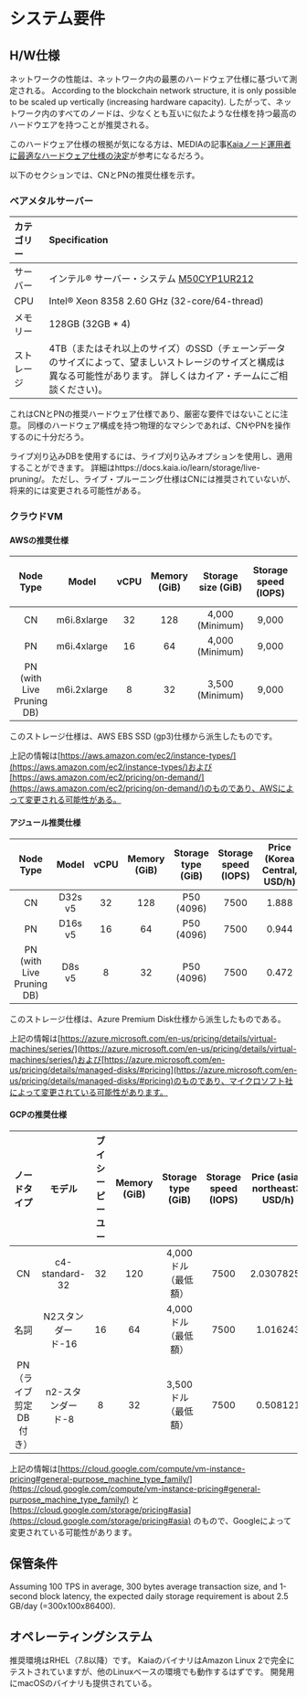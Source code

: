 # システム要件

## H/W仕様<a id="h-w-specification"></a>

ネットワークの性能は、ネットワーク内の最悪のハードウェア仕様に基づいて測定される。 According to the blockchain network structure, it is only possible to be scaled up vertically (increasing hardware capacity). したがって、ネットワーク内のすべてのノードは、少なくとも互いに似たような仕様を持つ最高のハードウエアを持つことが推奨される。

このハードウェア仕様の根拠が気になる方は、MEDIAの記事[Kaiaノード運用者に最適なハードウェア仕様の決定](https://klaytn.foundation/node-operator-optimal-specs/)が参考になるだろう。

以下のセクションでは、CNとPNの推奨仕様を示す。

### ベアメタルサーバー<a id="bare-metal-server"></a>

| カテゴリー | Specification                                                                                                                                   |
| :---- | :---------------------------------------------------------------------------------------------------------------------------------------------- |
| サーバー  | インテル® サーバー・システム [M50CYP1UR212](https://www.intel.sg/content/www/xa/en/products/sku/214842/intel-server-system-m50cyp1ur212/specifications.html) |
| CPU   | Intel® Xeon 8358 2.60 GHz (32-core/64-thread)                                                                |
| メモリー  | 128GB (32GB \* 4)                                                                                                            |
| ストレージ | 4TB（またはそれ以上のサイズ）のSSD（チェーンデータのサイズによって、望ましいストレージのサイズと構成は異なる可能性があります。 詳しくはカイア・チームにご相談ください)。                                                        |

これはCNとPNの推奨ハードウェア仕様であり、厳密な要件ではないことに注意。 同様のハードウェア構成を持つ物理的なマシンであれば、CNやPNを操作するのに十分だろう。

ライブ刈り込みDBを使用するには、ライブ刈り込みオプションを使用し、適用することができます。 詳細はhttps://docs.kaia.io/learn/storage/live-pruning/。 ただし、ライブ・プルーニング仕様はCNには推奨されていないが、将来的には変更される可能性がある。

### クラウドVM<a id="cloud-vm"></a>

#### AWSの推奨仕様<a id="recommended-specification-for-aws"></a>

|                   Node Type                  |            Model            | vCPU | Memory (GiB) | Storage size (GiB) | Storage speed (IOPS) | Price (Seoul region, USD/h) |
| :------------------------------------------: | :-------------------------: | :--: | :-----------------------------: | :-----------------------------------: | :-------------------------------------: | :--------------------------------------------: |
|                      CN                      | m6i.8xlarge |  32  |               128               |   4,000 (Minimum)  |                  9,000                  |              1.888             |
|                      PN                      | m6i.4xlarge |  16  |                64               |   4,000 (Minimum)  |                  9,000                  |              0.944             |
| PN (with Live Pruning DB) | m6i.2xlarge |   8  |                32               |   3,500 (Minimum)  |                  9,000                  |              0.472             |

このストレージ仕様は、AWS EBS SSD (gp3)仕様から派生したものです。

上記の情報は[https://aws.amazon.com/ec2/instance-types/](https://aws.amazon.com/ec2/instance-types/)および[https://aws.amazon.com/ec2/pricing/on-demand/](https://aws.amazon.com/ec2/pricing/on-demand/)のものであり、AWSによって変更される可能性がある。

#### アジュール推奨仕様<a id="recommended-specification-for-azure"></a>

|                   Node Type                  |  Model  | vCPU | Memory (GiB) | Storage type (GiB) | Storage speed (IOPS) | Price (Korea Central, USD/h) |
| :------------------------------------------: | :-----: | :--: | :-----------------------------: | :-----------------------------------: | :-------------------------------------: | :---------------------------------------------: |
|                      CN                      | D32s v5 |  32  |               128               |     P50 (4096)     |                   7500                  |              1.888              |
|                      PN                      | D16s v5 |  16  |                64               |     P50 (4096)     |                   7500                  |              0.944              |
| PN (with Live Pruning DB) |  D8s v5 |   8  |                32               |     P50 (4096)     |                   7500                  |              0.472              |

このストレージ仕様は、Azure Premium Disk仕様から派生したものである。

上記の情報は[https://azure.microsoft.com/en-us/pricing/details/virtual-machines/series/](https://azure.microsoft.com/en-us/pricing/details/virtual-machines/series/)および[https://azure.microsoft.com/en-us/pricing/details/managed-disks/#pricing](https://azure.microsoft.com/en-us/pricing/details/managed-disks/#pricing)のものであり、マイクロソフト社によって変更されている可能性があります。

#### GCPの推奨仕様<a id="recommended-specification-for-gcp"></a>

|     ノードタイプ    |       モデル      | ブイシーピーユー | Memory (GiB) | Storage type (GiB) | Storage speed (IOPS) | Price (asia-northeast3, USD/h) |
| :-----------: | :------------: | :------: | :-----------------------------: | :-----------------------------------: | :-------------------------------------: | :-----------------------------------------------: |
|       CN      | c4-standard-32 |    32    |               120               |              4,000ドル（最低額）             |                   7500                  |             2.03078256            |
|       名詞      |   N2スタンダード-16  |    16    |                64               |              4,000ドル（最低額）             |                   7500                  |              1.016243             |
| PN（ライブ剪定DB付き） |   n2-スタンダード-8  |     8    |                32               |              3,500ドル（最低額）             |                   7500                  |              0.508121             |

上記の情報は[https://cloud.google.com/compute/vm-instance-pricing#general-purpose_machine_type_family/](https://cloud.google.com/compute/vm-instance-pricing#general-purpose_machine_type_family/) と[https://cloud.google.com/storage/pricing#asia](https://cloud.google.com/storage/pricing#asia) のもので、Googleによって変更されている可能性があります。

## 保管条件<a id="storage-requirements"></a>

Assuming 100 TPS in average, 300 bytes average transaction size, and 1-second block latency, the expected daily storage requirement is about 2.5 GB/day (=300x100x86400).

## オペレーティングシステム<a id="operating-system"></a>

推奨環境はRHEL（7.8以降）です。
KaiaのバイナリはAmazon Linux 2で完全にテストされていますが、他のLinuxベースの環境でも動作するはずです。 開発用にmacOSのバイナリも提供されている。
